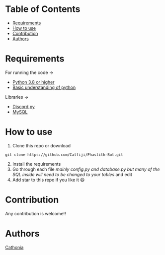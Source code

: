 # Table of Contents
   * [Requirements](#requirements)
   * [How to use](#how-to-use)
   * [Contribution](#contribution)
   * [Authors](#authors)

# Requirements
For running the code ->

- [Python 3.8 or higher](https://www.python.org/)
- [Basic understanding of python](https://docs.python.org/3/)

Libraries ->
- [Discord.py](https://discordpy.readthedocs.io/en/stable/)
- [MySQL](https://dev.mysql.com/doc/connector-python/en/)

# How to use
1. Clone this repo or download
```
git clone https://github.com/Catfiji/Phaslith-Bot.git
```
2. Install the requirements
3. Go through each file *mainly config.py and database.py but many of the SQL inside will need to be changed to your tables* and edit
4. Add star to this repo if you like it :smiley:

# Contribution

Any contribution is welcome!! 

# Authors
[Cathonia](https://github.com/Catfiji)
